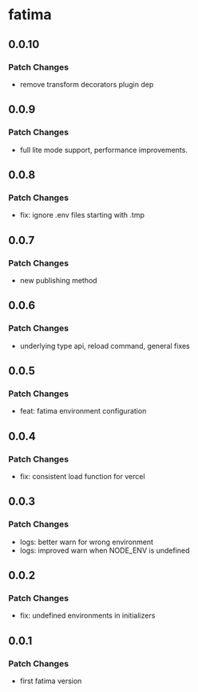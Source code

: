 # fatima

## 0.0.10

### Patch Changes

- remove transform decorators plugin dep

## 0.0.9

### Patch Changes

- full lite mode support, performance improvements.

## 0.0.8

### Patch Changes

- fix: ignore .env files starting with .tmp

## 0.0.7

### Patch Changes

- new publishing method

## 0.0.6

### Patch Changes

- underlying type api, reload command, general fixes

## 0.0.5

### Patch Changes

- feat: fatima environment configuration

## 0.0.4

### Patch Changes

- fix: consistent load function for vercel

## 0.0.3

### Patch Changes

- logs: better warn for wrong environment
- logs: improved warn when NODE_ENV is undefined

## 0.0.2

### Patch Changes

- fix: undefined environments in initializers

## 0.0.1

### Patch Changes

- first fatima version

